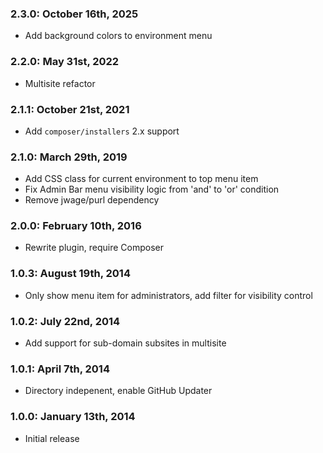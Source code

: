 ### 2.3.0: October 16th, 2025
* Add background colors to environment menu

### 2.2.0: May 31st, 2022
* Multisite refactor

### 2.1.1: October 21st, 2021
* Add `composer/installers` 2.x support

### 2.1.0: March 29th, 2019
* Add CSS class for current environment to top menu item
* Fix Admin Bar menu visibility logic from 'and' to 'or' condition
* Remove jwage/purl dependency

### 2.0.0: February 10th, 2016
* Rewrite plugin, require Composer

### 1.0.3: August 19th, 2014
* Only show menu item for administrators, add filter for visibility control

### 1.0.2: July 22nd, 2014
* Add support for sub-domain subsites in multisite

### 1.0.1: April 7th, 2014
* Directory indepenent, enable GitHub Updater

### 1.0.0: January 13th, 2014
* Initial release
